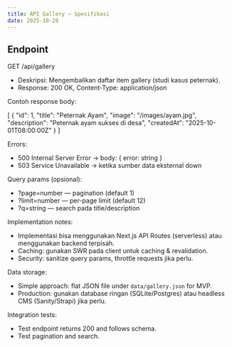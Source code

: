 ```yaml
---
title: API Gallery — Spesifikasi
date: 2025-10-20
---
```


## Endpoint

GET /api/gallery

- Deskripsi: Mengembalikan daftar item gallery (studi kasus peternak).
- Response: 200 OK, Content-Type: application/json

Contoh response body:

[
  {
    "id": 1,
    "title": "Peternak Ayam",
    "image": "/images/ayam.jpg",
    "description": "Peternak ayam sukses di desa",
    "createdAt": "2025-10-01T08:00:00Z"
  }
]

Errors:
- 500 Internal Server Error → body: { error: string }
- 503 Service Unavailable → ketika sumber data eksternal down

Query params (opsional):
- ?page=number — pagination (default 1)
- ?limit=number — per-page limit (default 12)
- ?q=string — search pada title/description

Implementation notes:
- Implementasi bisa menggunakan Next.js API Routes (serverless) atau menggunakan backend terpisah.
- Caching: gunakan SWR pada client untuk caching & revalidation.
- Security: sanitize query params, throttle requests jika perlu.

Data storage:
- Simple approach: flat JSON file under `data/gallery.json` for MVP.
- Production: gunakan database ringan (SQLite/Postgres) atau headless CMS (Sanity/Strapi) jika perlu.

Integration tests:
- Test endpoint returns 200 and follows schema.
- Test pagination and search.
